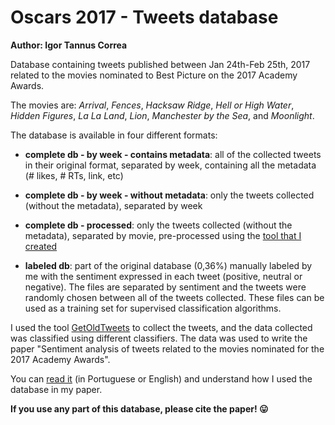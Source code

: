 # Oscars 2017 - Tweets database
**Author: Igor Tannus Correa**

Database containing tweets published between Jan 24th-Feb 25th, 2017 related to the movies nominated to Best Picture on the 2017 Academy Awards.

The movies are: *Arrival*, *Fences*, *Hacksaw Ridge*, *Hell or High Water*, *Hidden Figures*, *La La Land*, *Lion*, *Manchester by the Sea*, and *Moonlight*.

The database is available in four different formats:

* **complete db - by week - contains metadata**: all of the collected tweets in their original format, separated by week, containing all the metadata (# likes, # RTs, link, etc) 

* **complete db - by week - without metadata**: only the tweets collected (without the metadata), separated by week

* **complete db - processed**: only the tweets collected (without the metadata), separated by movie, pre-processed using the [tool that I created](https://github.com/igoortc/tweets-preprocessor)

* **labeled db**: part of the original database (0,36%) manually labeled by me with the sentiment expressed in each tweet (positive, neutral or negative). The files are separated by sentiment and the tweets were randomly chosen between all of the tweets collected. These files can be used as a training set for supervised classification algorithms. 

I used the tool [GetOldTweets](https://github.com/Jefferson-Henrique/GetOldTweets-python) to collect the tweets, and the data collected was classified using different classifiers. 
The data was used to write the paper "Sentiment analysis of tweets related to the movies nominated for the 2017 Academy Awards".

You can [read it](https://igoortc.github.io/research) (in Portuguese or English) and understand how I used the database in my paper.

**If you use any part of this database, please cite the paper! :stuck_out_tongue:**
